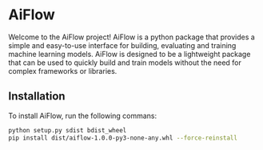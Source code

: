 # AiFlow
Welcome to the AiFlow project! AiFlow is a python package that provides a simple and easy-to-use interface for building, evaluating and training machine learning models. AiFlow is designed to be a lightweight package that can be used to quickly build and train models without the need for complex frameworks or libraries.

## Installation
To install AiFlow, run the following commans:

```bash
python setup.py sdist bdist_wheel
pip install dist/aiflow-1.0.0-py3-none-any.whl --force-reinstall
```